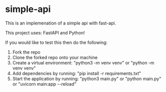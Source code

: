 # simple-api
This is an implemenation of a simple api with fast-api. 

This project uses: FastAPI and Python!

If you would like to test this then do the following:
1. Fork the repo
2. Clone the forked repo onto your machine
3. Create a virtual environment: "python3 -m venv venv" or "python -m venv venv"
4. Add dependencies by running: "pip install -r requirements.txt"
5. Start the application by running: "python3 main.py" or "python main.py" or "uvicorn main:app --reload" 

